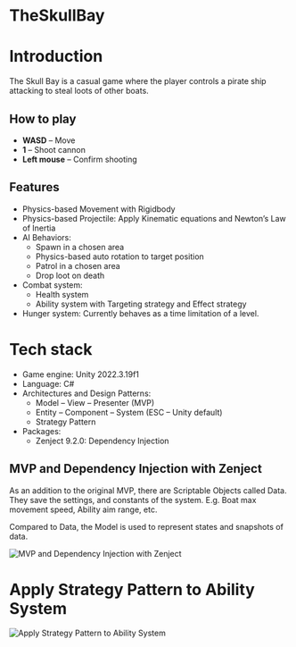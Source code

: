 # TheSkullBay

# Introduction

The Skull Bay is a casual game where the player controls a pirate ship attacking to steal loots of other boats.

## How to play

- **WASD** – Move
- **1** – Shoot cannon
- **Left mouse** – Confirm shooting

## Features

- Physics-based Movement with Rigidbody
- Physics-based Projectile: Apply Kinematic equations and Newton’s Law of Inertia
- AI Behaviors:
  - Spawn in a chosen area
  - Physics-based auto rotation to target position
  - Patrol in a chosen area
  - Drop loot on death
- Combat system:
  - Health system
  - Ability system with Targeting strategy and Effect strategy
- Hunger system: Currently behaves as a time limitation of a level.

# Tech stack

- Game engine: Unity 2022.3.19f1
- Language: C#
- Architectures and Design Patterns:
  - Model – View – Presenter (MVP)
  - Entity – Component – System (ESC – Unity default)
  - Strategy Pattern
- Packages:
  - Zenject 9.2.0: Dependency Injection

## MVP and Dependency Injection with Zenject

As an addition to the original MVP, there are Scriptable Objects called Data. They save the settings, and constants of the system. E.g. Boat max movement speed, Ability aim range, etc.

Compared to Data, the Model is used to represent states and snapshots of data.

![MVP and Dependency Injection with Zenject](https://file.notion.so/f/f/4e680220-0ac4-48a7-81c7-963c237151f1/84a0313b-b189-4e86-98af-02bc672e4764/Screenshot_2024-02-27_at_10.31.51.png?id=f68f3efb-be77-4ade-bac0-192603f04ef6&table=block&spaceId=4e680220-0ac4-48a7-81c7-963c237151f1&expirationTimestamp=1709164800000&signature=mr4JFHl_gu-xYGLCTevTRQVabLUBHLKanu-NBjbTu68&downloadName=Screenshot+2024-02-27+at+10.31.51.png)

# Apply Strategy Pattern to Ability System

![Apply Strategy Pattern to Ability System](https://file.notion.so/f/f/4e680220-0ac4-48a7-81c7-963c237151f1/8b568369-1ce3-4d71-944f-fef97daa7f59/Screenshot_2024-02-27_at_11.32.03.png?id=08c35b32-1d79-4d70-b082-972441e05e9d&table=block&spaceId=4e680220-0ac4-48a7-81c7-963c237151f1&expirationTimestamp=1709164800000&signature=BONwCBG7LFw1FNi6K-d3nVhi7ObcGvWUtRgQBVrAEjQ&downloadName=Screenshot+2024-02-27+at+11.32.03.png)
